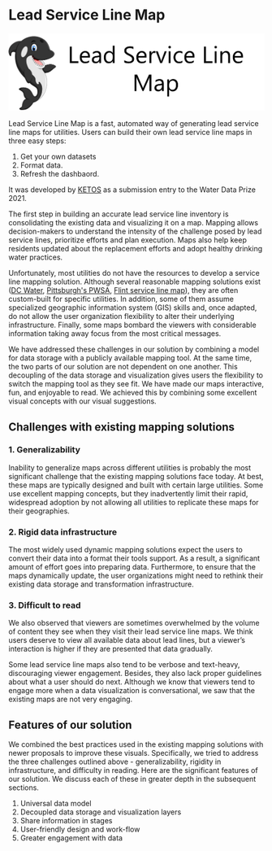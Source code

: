 # Lead Service Line Map

![Image title](https://raw.githubusercontent.com/kedar-ketos/lead-service-line-map/main/docs/images/logo.png)

Lead Service Line Map is a fast, automated way of generating lead service line maps for utilities. Users can build their own lead service line maps in three easy steps:

1. Get your own datasets
2. Format data. 
3. Refresh the dashbaord.

It was developed by [KETOS](https://ketos.co) as a submission entry to the Water Data Prize 2021.

The first step in building an accurate lead service line inventory is consolidating the existing data and visualizing it on a map. Mapping allows decision-makers to understand the intensity of the challenge posed by lead service lines, prioritize efforts and plan execution. Maps also help keep residents updated about the replacement efforts and adopt healthy drinking water practices.

Unfortunately, most utilities do not have the resources to develop a service line mapping solution. Although several reasonable mapping solutions exist ([DC Water](https://geo.dcwater.com/Lead/), [Pittsburgh's PWSA](https://lead.pgh2o.com/your-water-service-line/planned-water-service-line-replacement-map/), [Flint service line map](https://flintpipemap.org/)), they are often custom-built for specific utilities. In addition, some of them assume specialized geographic information system (GIS) skills and, once adapted, do not allow the user organization flexibility to alter their underlying infrastructure. Finally, some maps bombard the viewers with considerable information taking away focus from the most critical messages.

We have addressed these challenges in our solution by combining a model for data storage with a publicly available mapping tool. At the same time, the two parts of our solution are not dependent on one another. This decoupling of the data storage and visualization gives users the flexibility to switch the mapping tool as they see fit. We have made our maps interactive, fun, and enjoyable to read. We achieved this by combining some excellent visual concepts with our visual suggestions.


## Challenges with existing mapping solutions

### 1. Generalizability
   
Inability to generalize maps across different utilities is probably the most significant challenge that the existing mapping solutions face today. At best, these maps are typically designed and built with certain large utilities. Some use excellent mapping concepts, but they inadvertently limit their rapid, widespread adoption by not allowing all utilities to replicate these maps for their geographies.

### 2. Rigid data infrastructure
   
The most widely used dynamic mapping solutions expect the users to convert their data into a format their tools support. As a result, a significant amount of effort goes into preparing data. Furthermore, to ensure that the maps dynamically update, the user organizations might need to rethink their existing data storage and transformation infrastructure.

### 3. Difficult to read
   
We also observed that viewers are sometimes overwhelmed by the volume of content they see when they visit their lead service line maps. We think users deserve to view all available data about lead lines, but a viewer’s interaction is higher if they are presented that data gradually.

Some lead service line maps also tend to be verbose and text-heavy, discouraging viewer engagement. Besides, they also lack proper guidelines about what a user should do next. Although we know that viewers tend to engage more when a data visualization is conversational, we saw that the existing maps are not very engaging.


## Features of our solution

We combined the best practices used in the existing mapping solutions with newer proposals to improve these visuals. Specifically, we tried to address the three challenges outlined above - generalizability, rigidity in infrastructure, and difficulty in reading. Here are the significant features of our solution. We discuss each of these in greater depth in the subsequent sections.

1. Universal data model
2. Decoupled data storage and visualization layers
3. Share information in stages
4. User-friendly design and work-flow
5. Greater engagement with data
